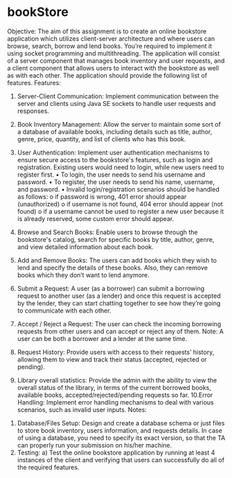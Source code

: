 # bookStore

Objective:
The aim of this assignment is to create an online bookstore application which utilizes
client-server architecture and where users can browse, search, borrow and lend books.
You’re required to implement it using socket programming and multithreading.
The application will consist of a server component that manages book inventory and user
requests, and a client component that allows users to interact with the bookstore as well
as with each other. The application should provide the following list of features.
Features:
1. Server-Client Communication: Implement communication between the server
and clients using Java SE sockets to handle user requests and responses.
2. Book Inventory Management: Allow the server to maintain some sort of a
database of available books, including details such as title, author, genre, price,
quantity, and list of clients who has this book.
3. User Authentication: Implement user authentication mechanisms to ensure
secure access to the bookstore's features, such as login and registration. Existing
users would need to login, while new users need to register first.
• To login, the user needs to send his username and password.
• To register, the user needs to send his name, username, and password.
• Invalid login/registration scenarios should be handled as follows:
o if password is wrong, 401 error should appear (unauthorized)
o if username is not found, 404 error should appear (not found)
o if a username cannot be used to register a new user because it is
already reserved, some custom error should appear.

4. Browse and Search Books: Enable users to browse through the bookstore's
catalog, search for specific books by title, author, genre, and view detailed
information about each book.
5. Add and Remove Books: The users can add books which they wish to lend and
specify the details of these books. Also, they can remove books which they don’t
want to lend anymore.

6. Submit a Request: A user (as a borrower) can submit a borrowing request to
another user (as a lender) and once this request is accepted by the lender, they
can start chatting together to see how they’re going to communicate with each
other.
7. Accept / Reject a Request: The user can check the incoming borrowing requests
from other users and can accept or reject any of them. Note: A user can be both a
borrower and a lender at the same time.
8. Request History: Provide users with access to their requests’ history, allowing
them to view and track their status (accepted, rejected or pending).
9. Library overall statistics: Provide the admin with the ability to view the overall
status of the library, in terms of the current borrowed books, available books,
accepted/rejected/pending requests so far.
10.Error Handling: Implement error handling mechanisms to deal with various
scenarios, such as invalid user inputs.
Notes:
1) Database/Files Setup: Design and create a database schema or just files to store book
inventory, users information, and requests details. In case of using a database, you
need to specify its exact version, so that the TA can properly run your submission on
his/her machine.
2) Testing:
a) Test the online bookstore application by running at least 4 instances of the client
and verifying that users can successfully do all of the required features.
